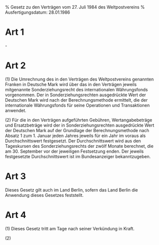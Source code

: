 % Gesetz zu den Verträgen vom 27. Juli 1984 des Weltpostvereins
% Ausfertigungsdatum: 28.01.1986
 
# Art 1

\-

# Art 2

(1) Die Umrechnung des in den Verträgen des Weltpostvereins genannten Franken in Deutsche Mark wird über das in den Verträgen jeweils mitgenannte Sonderziehungsrecht des internationalen Währungsfonds vorgenommen. Der in Sonderziehungsrechten ausgedrückte Wert der Deutschen Mark wird nach der Berechnungsmethode ermittelt, die der internationale Währungsfonds für seine Operationen und Transaktionen anwendet.

(2) Für die in den Verträgen aufgeführten Gebühren, Wertangabebeträge und Ersatzbeträge wird der in Sonderziehungsrechten ausgedrückte Wert der Deutschen Mark auf der Grundlage der Berechnungsmethode nach Absatz 1 zum 1. Januar jeden Jahres jeweils für ein Jahr im voraus als Durchschnittswert festgesetzt. Der Durchschnittswert wird aus den Tageskursen des Sonderziehungsrechts der zwölf Monate berechnet, die am 30. September vor der jeweiligen Festsetzung enden. Der jeweils festgesetzte Durchschnittswert ist im Bundesanzeiger bekanntzugeben.

# Art 3

Dieses Gesetz gilt auch im Land Berlin, sofern das Land Berlin die Anwendung dieses Gesetzes feststellt.

# Art 4

(1) Dieses Gesetz tritt am Tage nach seiner Verkündung in Kraft.

(2)
